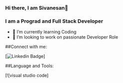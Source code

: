 ### Hi there, I am Sivanesan👋

### I am a Prograd and Full Stack Developer

- 🌱 I’m currently learning Coding
- 👯 I’m looking to work on passionate Developer Role

##Connect with me:

[![Linkedin Badge](https://www.linkedin.com/in/sivanesan-dhanikachalam-13b977188/)]

##Language and Tools:

[![visual studio code]



